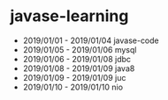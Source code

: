 # javase-learning
- 2019/01/01 - 2019/01/04 javase-code
- 2019/01/05 - 2019/01/06 mysql
- 2019/01/06 - 2019/01/08 jdbc
- 2019/01/08 - 2019/01/09 java8
- 2019/01/09 - 2019/01/09 juc
- 2019/01/10 - 2019/01/10 nio